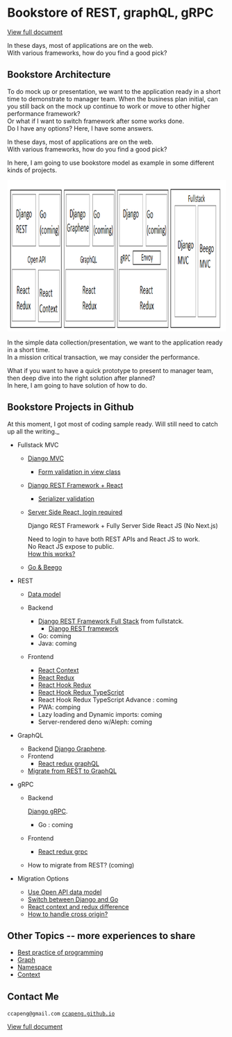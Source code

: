 # Bookstore of REST, graphQL, gRPC

[View full document](https://ccapeng.gitbook.io/bookstores/)  

In these days, most of applications are on the web.  
With various frameworks, how do you find a good pick?  


## Bookstore Architecture

To do mock up or presentation, we want to the application ready in a short time to demonstrate to manager team. When the business plan initial, can you still back on the mock up continue to work or move to other higher performance framework?  
Or what if I want to switch framework after some works done.  
Do I have any options? Here, I have some answers.

In these days, most of applications are on the web.  
With various frameworks, how do you find a good pick?

In here, I am going to use bookstore model as example in some different kinds of projects.

<img src="bookstore-2.png" width="766" height="349" />

In the simple data collection/presentation, we want to the application ready in a short time.  
In a mission critical transaction, we may consider the performance.

What if you want to have a quick prototype to present to manager team, then deep dive into the right solution after planned?  
In here, I am going to have solution of how to do.

## Bookstore Projects in Github

At this moment, I got most of coding sample ready. Will still need to catch up all the writing._

* Fullstack MVC
  * [Django MVC](https://github.com/ccapeng/django-bookstore)
    * [Form validation in view class](topic-django-class-view-validation.md)
    
  * [Django REST Framework + React](https://github.com/ccapeng/bookstore_api)
    * [Serializer validation](topic-serializer-validation.md)
    
  * [Server Side React, login required](https://github.com/ccapeng/bookstore_pro)  

      Django REST Framework + Fully Server Side React JS (No Next.js)  

      Need to login to have both REST APIs and React JS to work.  
      No React JS expose to public.   
      [How this works?](topic-protect-react.md)

  * [Go & Beego](https://github.com/ccapeng/beego-bookstore)  

* REST
  * [Data model](topic-django-rest.md)
  * Backend
    * [Django REST Framework Full Stack](https://github.com/ccapeng/bookstore_api) from fullstatck.
      * [Django REST framework](topic-django-rest.md)
    * Go: coming
    * Java: coming  

  * Frontend
    * [React Context](https://github.com/ccapeng/bookstore-context)
    * [React Redux](https://github.com/ccapeng/bookstore-redux)
    * [React Hook Redux](https://github.com/ccapeng/bookstore-hook-redux)
    * [React Hook Redux TypeScript](https://github.com/ccapeng/bookstore-tx-redux)
    * React Hook Redux TypeScript Advance : coming
    * PWA: comping
    * Lazy loading and Dynamic imports: coming
    * Server-rendered deno w/Aleph: coming

* GraphQL
  * Backend [Django Graphene](https://github.com/ccapeng/bookstore_graphene).
  * Frontend
    * [React redux graphQL](https://github.com/ccapeng/bookstore-redux-graphql)
  * [Migrate from REST to GraphQL](topic-rest-to-graphql.md)  

* gRPC
  * Backend

      [Django gRPC](https://github.com/ccapeng/bookstore_grpc).  

      * Go : coming

  * Frontend
    * [React redux grpc](https://github.com/ccapeng/bookstore-redux-grpc)
  * How to migrate from REST? \(coming\)  
  
* Migration Options
  * [Use Open API data model](topic-use-open-api.md)
  * [Switch between Django and Go](topic-switch-between-django-and-go.md)
  * [React context and redux difference](topic-react-context-and-redux-diff.md)
  * [How to handle cross origin?](topic-cross-origin.md)


## Other Topics -- more experiences to share
* [Best practice of programming](https://ccapeng.gitbook.io/programming/)
* [Graph](https://ccapeng.gitbook.io/graph/)
* [Namespace](https://ccapeng.gitbook.io/namespace/)
* [Context](https://ccapeng.gitbook.io/context/)

## Contact Me
`ccapeng@gmail.com`  [`ccapeng.github.io`](https://ccapeng.github.io)  

[View full document](https://ccapeng.gitbook.io/bookstores/)  

